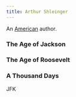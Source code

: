 ```yaml
---
title: Arthur Shleinger
---
```


An [American](../index.html) author.

### The Age of Jackson

### The Age of Roosevelt

### A Thousand Days

JFK
